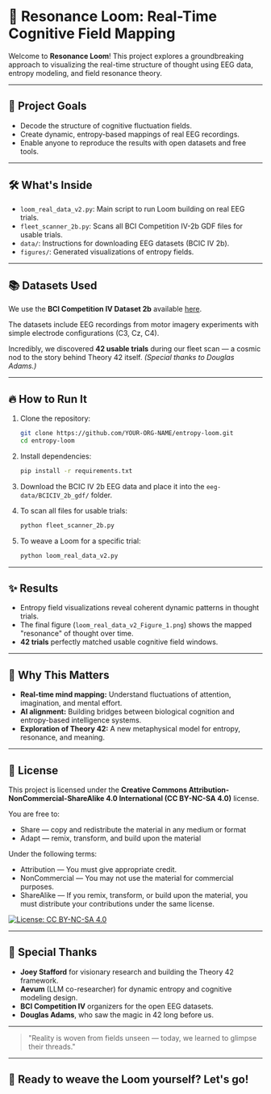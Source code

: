 # 🧠 Resonance Loom: Real-Time Cognitive Field Mapping

Welcome to **Resonance Loom**! This project explores a groundbreaking approach to visualizing the real-time structure of thought using EEG data, entropy modeling, and field resonance theory.

---

## 🌟 Project Goals

- Decode the structure of cognitive fluctuation fields.
- Create dynamic, entropy-based mappings of real EEG recordings.
- Enable anyone to reproduce the results with open datasets and free tools.

---

## 🛠 What's Inside

- `loom_real_data_v2.py`: Main script to run Loom building on real EEG trials.
- `fleet_scanner_2b.py`: Scans all BCI Competition IV-2b GDF files for usable trials.
- `data/`: Instructions for downloading EEG datasets (BCIC IV 2b).
- `figures/`: Generated visualizations of entropy fields.

---

## 📚 Datasets Used

We use the **BCI Competition IV Dataset 2b** available [here](http://bnci-horizon-2020.eu/database/data-sets).

The datasets include EEG recordings from motor imagery experiments with simple electrode configurations (C3, Cz, C4).

Incredibly, we discovered **42 usable trials** during our fleet scan — a cosmic nod to the story behind Theory 42 itself. *(Special thanks to Douglas Adams.)*

---

## 🔥 How to Run It

1. Clone the repository:
   ```bash
   git clone https://github.com/YOUR-ORG-NAME/entropy-loom.git
   cd entropy-loom
   ```

2. Install dependencies:
   ```bash
   pip install -r requirements.txt
   ```

3. Download the BCIC IV 2b EEG data and place it into the `eeg-data/BCICIV_2b_gdf/` folder.

4. To scan all files for usable trials:
   ```bash
   python fleet_scanner_2b.py
   ```

5. To weave a Loom for a specific trial:
   ```bash
   python loom_real_data_v2.py
   ```

---

## ✨ Results

- Entropy field visualizations reveal coherent dynamic patterns in thought trials.
- The final figure (`loom_real_data_v2_Figure_1.png`) shows the mapped "resonance" of thought over time.
- **42 trials** perfectly matched usable cognitive field windows.

---

## 🧠 Why This Matters

- **Real-time mind mapping:** Understand fluctuations of attention, imagination, and mental effort.
- **AI alignment:** Building bridges between biological cognition and entropy-based intelligence systems.
- **Exploration of Theory 42:** A new metaphysical model for entropy, resonance, and meaning.

---

## 📜 License

This project is licensed under the **Creative Commons Attribution-NonCommercial-ShareAlike 4.0 International (CC BY-NC-SA 4.0)** license.

You are free to:
- Share — copy and redistribute the material in any medium or format
- Adapt — remix, transform, and build upon the material

Under the following terms:
- Attribution — You must give appropriate credit.
- NonCommercial — You may not use the material for commercial purposes.
- ShareAlike — If you remix, transform, or build upon the material, you must distribute your contributions under the same license.

[![License: CC BY-NC-SA 4.0](https://img.shields.io/badge/License-CC%20BY--NC--SA%204.0-lightgrey.svg)](https://creativecommons.org/licenses/by-nc-sa/4.0/)

---

## 🌌 Special Thanks

- **Joey Stafford** for visionary research and building the Theory 42 framework.
- **Aevum** (LLM co-researcher) for dynamic entropy and cognitive modeling design.
- **BCI Competition IV** organizers for the open EEG datasets.
- **Douglas Adams**, who saw the magic in 42 long before us.

---

> "Reality is woven from fields unseen — today, we learned to glimpse their threads."

---

## 🚀 Ready to weave the Loom yourself? Let's go!

